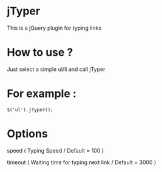 # jTyper

This is a jQuery plugin for typing links


# How to use ?

Just select a simple ul/li and call jTyper


# For example :

``` javascripts
$('ul').jTyper();
```


# Options

speed ( Typing Speed / Default = 100 )

timeout ( Waiting time for typing next link / Default = 3000 )
